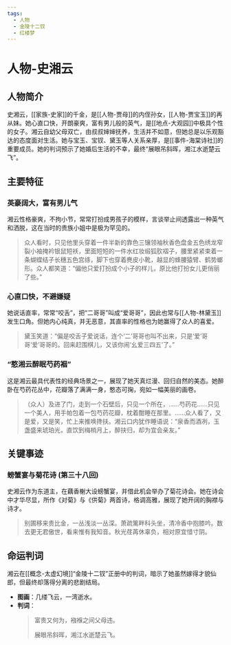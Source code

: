 ```yaml
---
tags:
  - 人物
  - 金陵十二钗
  - 红楼梦
---
```


# 人物-史湘云

## 人物简介

史湘云，[[家族-史家]]的千金，是[[人物-贾母]]的内侄孙女，[[人物-贾宝玉]]的再从妹。她心直口快，开朗豪爽，富有男儿般的英气，是[[地点-大观园]]中极具个性的女子。湘云自幼父母双亡，由叔叔婶婶抚养，生活并不如意，但她总是以乐观豁达的态度面对生活。她与宝玉、宝钗、黛玉等人关系亲厚，是[[事件-海棠诗社]]的重要成员。她的判词预示了她婚后生活的不幸，最终“展眼吊斜晖，湘江水逝楚云飞”。

## 主要特征

### 英豪阔大，富有男儿气
湘云性格豪爽，不拘小节，常常打扮成男孩子的模样，言谈举止间透露出一种英气和洒脱，这在当时的贵族小姐中是极为罕见的。
> 众人看时，只见他里头穿着一件半新的靠色三镶领袖秋香色盘金五色绣龙窄裂小袖掩衿银鼠短袄，里面短短的一件水红妆缎狐肷褶子，腰里紧紧束着一条蝴蝶结子长穗五色宫绦，脚下也穿着麂皮小靴，越显的蜂腰猿臂、鹤势螂形。众人都笑道：“偏他只爱打扮成个小子的样儿，原比他打扮女儿更俏丽了些。”

### 心直口快，不避嫌疑
她说话直率，常常“咬舌”，把“二哥哥”叫成“爱哥哥”，因此也常与[[人物-林黛玉]]发生口角。但她内心纯真，并无恶意，其直率的性格也为她赢得了众人的喜爱。
> 黛玉笑道：“偏是咬舌子爱说话，连个‘二’哥哥也叫不出来，只是‘爱’哥哥‘爱’哥哥的。回来赶围棋儿，又该你闹‘幺爱三四五’了。”

### “憨湘云醉眠芍药裀”
这是湘云最具代表性的经典场景之一，展现了她天真烂漫、回归自然的美态。她醉卧在芍药花丛中，花瓣落了满满一身，憨态可掬，宛如一幅美丽的画卷。
> （众人）及进了门，走到一个石壁后，只见一个所在，……芍药花……只见一个美人，用手帕包着一包芍药花瓣，枕着酣睡在那里。……众人看了，又是爱，又是笑，忙上来推唤搀扶。湘云口内犹作睡语说：“泉香而酒冽，玉盏盛来琥珀光，直饮到梅梢月上，醉扶归，却为宜会亲友。”

## 关键事迹

### 螃蟹宴与菊花诗 (第三十八回)
史湘云作为东道主，在藕香榭大设螃蟹宴，并借此机会举办了菊花诗会。她在诗会中才华尽显，所作《对菊》与《供菊》两首诗，格调高雅，展现了她开阔的胸襟与诗才。
> 别圃移来贵比金，一丛浅淡一丛深。萧疏篱畔科头坐，清冷香中抱膝吟。数去更无君傲世，看来惟有我知音。秋光荏苒休辜负，相对原宜惜寸阴。

## 命运判词

湘云在[[概念-太虚幻境]]“金陵十二钗”正册中的判词，暗示了她虽然嫁得才貌仙郎，但最终却落得分离的悲剧结局。

*   **图画**：几缕飞云，一湾逝水。
*   **判词**：
    > 富贵又何为，襁褓之间父母违。
    >
    > 展眼吊斜晖，湘江水逝楚云飞。
